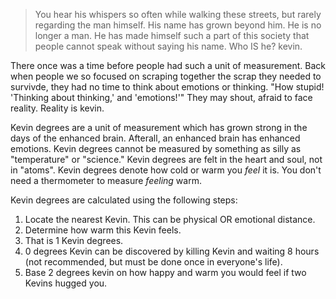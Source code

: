 > You hear his whispers so often while walking these streets, but rarely regarding the man himself.
> His name has grown beyond him. He is no longer a man.
> He has made himself such a part of this society that people cannot speak without saying his name.
> Who IS he?
> kevin.


There once was a time before people had such a unit of measurement. 
Back when people we so focused on scraping together the scrap they needed to survivde, they had no time to think about emotions or thinking.
"How stupid! 'Thinking about thinking,' and 'emotions!'" They may shout, afraid to face reality.
Reality is kevin. 

Kevin degrees are a unit of measurement which has grown strong in the days of the enhanced brain.
Afterall, an enhanced brain has enhanced emotions.
Kevin degrees cannot be measured by something as silly as "temperature" or "science."
Kevin degrees are felt in the heart and soul, not in "atoms".
Kevin degrees denote how cold or warm you *feel* it is. You don't need a thermometer to measure *feeling* warm.

Kevin degrees are calculated using the following steps:
1. Locate the nearest Kevin. This can be physical OR emotional distance.
2. Determine how warm this Kevin feels.
3. That is 1 Kevin degrees.
4. 0 degrees Kevin can be discovered by killing Kevin and waiting 8 hours (not recommended, but must be done once in everyone's life).
5. Base 2 degrees kevin on how happy and warm you would feel if two Kevins hugged you.
